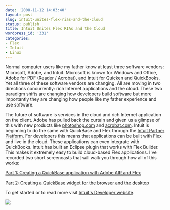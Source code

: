 ```yaml
---
date: '2008-11-12 14:03:40'
layout: post
slug: intuit-unites-flex-rias-and-the-cloud
status: publish
title: Intuit Unites Flex RIAs and the Cloud
wordpress_id: '331'
categories:
- Flex
- Intuit
- Linux
---
```


Normal computer users like my father know at least three software vendors: Microsoft, Adobe, and Intuit.  Microsoft is known for Windows and Office, Adobe for PDF (Reader / Acrobat), and Intuit for Quicken and QuickBooks.  Yet all three of these software vendors are changing.  All are moving in two directions concurrently: rich Internet applications and the cloud.  These two paradigm shifts are changing how developers build software but more importantly they are changing how people like my father experience and use software.

The future of software is services in the cloud and rich Internet application on the client.  Adobe has pulled back the curtain and given us a glimpse of this with new products like [photoshop.com](http://www.photoshop.com) and [acrobat.com](http://www.acrobat.com).  Intuit is beginning to do the same with QuickBase and Flex through the [Intuit Partner Platform](http://developer.intuit.com/ipp). For developers this means that applications can be built with Flex and live in the cloud.  These applications can even integrate with QuickBooks.  Intuit has built an Eclipse plugin that works with Flex Builder.  This makes it extremely easy to build cloud-based Flex applications.  I've recorded two short screencasts that will walk you through how all of this works:

[Part 1: Creating a QuickBase application with Adobe AIR and Flex](/videos/intuit_quickbase_and_flex_part1.html)

[Part 2: Creating a QuickBase widget for the browser and the desktop](/videos/intuit_quickbase_and_flex_part2.html)

To get started or to read more visit [Intuit's Developer website](http://developer.intuit.com/).

![](/wordpress/wp-content/uploads/2008/11/quickbase_flex.jpg)
